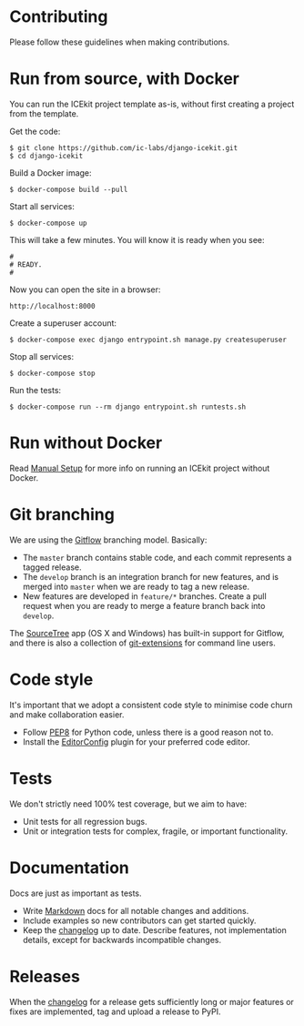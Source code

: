 # Contributing

Please follow these guidelines when making contributions.

# Run from source, with Docker

You can run the ICEkit project template as-is, without first creating a project
from the template.

Get the code:

    $ git clone https://github.com/ic-labs/django-icekit.git
    $ cd django-icekit

Build a Docker image:

    $ docker-compose build --pull

Start all services:

    $ docker-compose up

This will take a few minutes. You will know it is ready when you see:

    #
    # READY.
    #

Now you can open the site in a browser:

    http://localhost:8000

Create a superuser account:

    $ docker-compose exec django entrypoint.sh manage.py createsuperuser

Stop all services:

    $ docker-compose stop

Run the tests:

    $ docker-compose run --rm django entrypoint.sh runtests.sh

# Run without Docker

Read [Manual Setup](../intro/manual-setup.md) for more info on running an
ICEkit project without Docker.

# Git branching

We are using the [Gitflow] branching model. Basically:

  * The `master` branch contains stable code, and each commit represents a
    tagged release.
  * The `develop` branch is an integration branch for new features, and is
    merged into `master` when we are ready to tag a new release.
  * New features are developed in `feature/*` branches. Create a pull request
    when you are ready to merge a feature branch back into `develop`.

The [SourceTree] app (OS X and Windows) has built-in support for Gitflow, and
there is also a collection of [git-extensions](https://github.com/nvie/gitflow/)
for command line users.

# Code style

It's important that we adopt a consistent code style to minimise code churn and
make collaboration easier.

  * Follow [PEP8] for Python code, unless there is a good reason not to.
  * Install the [EditorConfig](http://editorconfig.org/) plugin for your
    preferred code editor.

# Tests

We don't strictly need 100% test coverage, but we aim to have:

  * Unit tests for all regression bugs.
  * Unit or integration tests for complex, fragile, or important functionality.

# Documentation

Docs are just as important as tests.

  * Write [Markdown] docs for all notable changes and additions.
  * Include examples so new contributors can get started quickly.
  * Keep the [changelog] up to date. Describe features, not implementation
    details, except for backwards incompatible changes.

# Releases

When the [changelog] for a release gets sufficiently long or major features or
fixes are implemented, tag and upload a release to PyPI.

[changelog]: ../changelog.md
[Gitflow]: http://nvie.com/posts/a-successful-git-branching-model/
[Markdown]: http://daringfireball.net/projects/markdown/
[PEP8]: http://legacy.python.org/dev/peps/pep-0008/
[SourceTree]: http://sourcetreeapp.com/
